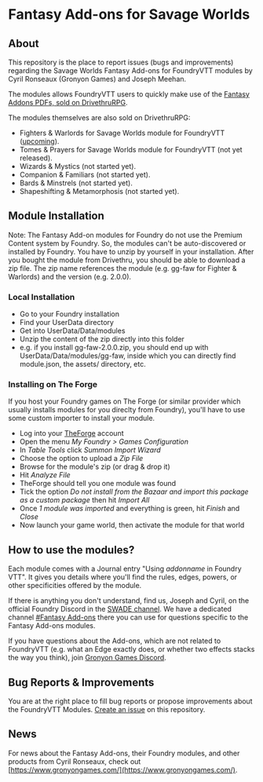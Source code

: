 # Fantasy Add-ons for Savage Worlds

## About

This repository is the place to report issues (bugs and improvements) regarding the Savage Worlds Fantasy Add-ons for FoundryVTT modules by Cyril Ronseaux (Gronyon Games) and Joseph Meehan.

The modules allows FoundryVTT users to quickly make use of the [Fantasy Addons PDFs, sold on DrivethruRPG](https://www.drivethrurpg.com/product/307184/Fantasy-AddOns-Pack-BUNDLE).

The modules themselves are also sold on DrivethruRPG:
* Fighters & Warlords for Savage Worlds module for FoundryVTT ([upcoming](https://www.drivethrurpg.com/product/452652/Fighters--Warlords-for-FoundryVTT)).
* Tomes & Prayers for Savage Worlds module for FoundryVTT (not yet released).
* Wizards & Mystics (not started yet).
* Companion & Familiars (not started yet).
* Bards & Minstrels (not started yet).
* Shapeshifting & Metamorphosis (not started yet).

## Module Installation

Note: The Fantasy Add-on modules for Foundry do not use the Premium Content system by Foundry. So, the modules can't be auto-discovered or installed by Foundry. You have to unzip by yourself in your installation.
After you bought the module from Drivethru, you should be able to download a zip file. The zip name references the module (e.g. gg-faw for Fighter & Warlords) and the version (e.g. 2.0.0).

### Local Installation

* Go to your Foundry installation
* Find your UserData directory
* Get into UserData/Data/modules
* Unzip the content of the zip directly into this folder
*   e.g. if you install gg-faw-2.0.0.zip, you should end up with UserData/Data/modules/gg-faw, inside which you can directly find module.json, the assets/ directory, etc.

### Installing on The Forge

If you host your Foundry games on The Forge (or similar provider which usually installs modules for you direclty from Foundry), you'll have to use some custom importer to install your module. 

* Log into your [TheForge](https://forge-vtt.com/) account
* Open the menu _My Foundry > Games Configuration_
* In _Table Tools_ click _Summon Import Wizard_
* Choose the option to upload a _Zip File_
* Browse for the module's zip (or drag & drop it)
* Hit _Analyze File_
* TheForge should tell you one module was found
* Tick the option _Do not install from the Bazaar and import this package as a custom package_ then hit _Import All_
* Once _1 module was imported_ and everything is green, hit _Finish_ and _Close_
* Now launch your game world, then activate the module for that world

## How to use the modules?

Each module comes with a Journal entry "Using _addonname_ in Foundry VTT". It gives you details where you'll find the rules, edges, powers, or other specificities offered by the module.

If there is anything you don't understand, find us, Joseph and Cyril, on the official Foundry Discord in the [SWADE channel](https://discord.com/channels/170995199584108546/715780900322803753).
We have a dedicated channel [#Fantasy Add-ons](https://discord.com/channels/170995199584108546/1160532496501461162) there you can use for questions specific to the Fantasy Add-ons modules.

If you have questions about the Add-ons, which are not related to FoundryVTT (e.g. what an Edge exactly does, or whether two effects stacks the way you think), join [Gronyon Games Discord](https://discord.gg/YQERjfzwUB).

## Bug Reports & Improvements

You are at the right place to fill bug reports or propose improvements about the FoundryVTT Modules. [Create an issue](https://github.com/CyrilRonseaux/sw-fantasy-addons/issues/new/choose) on this repository.

## News

For news about the Fantasy Add-ons, their Foundry modules, and other products from Cyril Ronseaux, check out [https://www.gronyongames.com/](https://www.gronyongames.com/).
